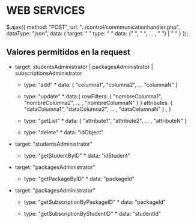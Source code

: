 # WEB SERVICES #

$.ajax({
  method: "POST",
  url: "../control/conmmunicationhandler.php",
  dataType: "json",
  data: {
    target: " "
    type: " "
    data: {" ", " ", ... , " "} | " "
    }
});

## Valores permitidos en la request ##

* target: studentsAdministrator | packagesAdministrator | subscriptionsAdministrator

    * type: "add"
          * data: { "columna1", "columna2", ... "columnaN" }

    * type: "update"
          * data:{
                rowFilters: { "nombreColumna1", "nombreColumna2", ... , "nombreColumnaN" } }
                attributes: { "dataColumna1", "dataColumna2", ... , "dataColumnaN" } ,
                 }

    * type: "getList"
          * data: { "attribute1", "attribute2", ... , "attributeN" }

    * type: "delete"
          * data: "idObject"


* target: "studentsAdministrator"

    * type: "getStudentByID"
          * data: "idStudent"


* target: "packagesAdministrator"

    * type: "getPackageByID"
          * data: "packageId"


* target: "packagesAdministrator"

    * type: "getSubscriptionByPackageID"
          * data: "packageId"

    * type: "getSubscriptionByStudentID"
          * data: "studentId"


      
